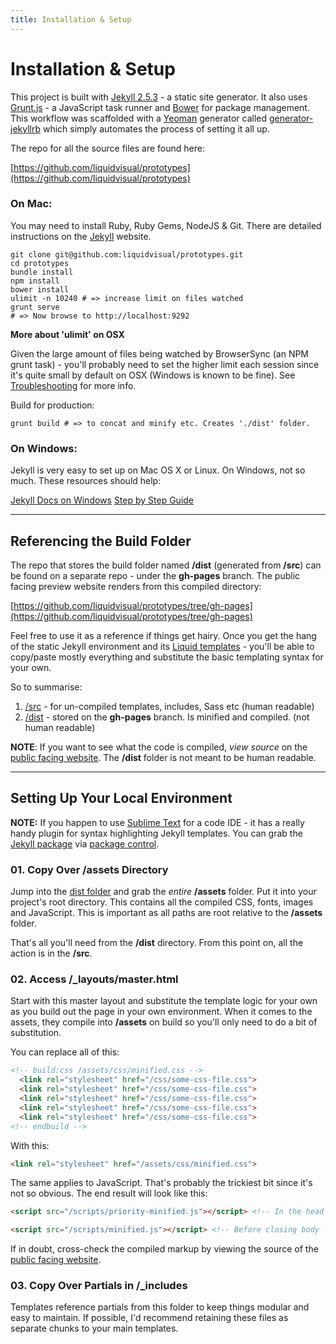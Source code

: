```yaml
---
title: Installation & Setup
---
```


# Installation &  Setup

This project is built with [Jekyll 2.5.3](http://jekyllrb.com) - a static site generator. It also uses [Grunt.js](http://gruntjs.com) - a JavaScript task runner and [Bower](http://bower.io) for package management. This workflow was scaffolded with a [Yeoman](http://yeoman.io) generator called [generator-jekyllrb](https://github.com/robwierzbowski/generator-jekyllrb) which simply automates the process of setting it all up.

The repo for all the source files are found here:

[https://github.com/liquidvisual/prototypes](https://github.com/liquidvisual/prototypes)

### On Mac:

You may need to install Ruby, Ruby Gems, NodeJS & Git. There are detailed instructions on the [Jekyll](http://jekyllrb.com/docs/installation/) website.

```shell
git clone git@github.com:liquidvisual/prototypes.git
cd prototypes
bundle install
npm install
bower install
ulimit -n 10240 # => increase limit on files watched
grunt serve
# => Now browse to http://localhost:9292
```

<div class="panel">
	<strong>More about 'ulimit' on OSX</strong>
	<p>Given the large amount of files being watched by BrowserSync (an NPM grunt task) - you'll probably need to set the higher limit each session since it's quite small by default on OSX (Windows is known to be fine). See <a href="/docs/miscellaneous/troubleshooting/">Troubleshooting</a> for more info.</p>
</div>

Build for production:

    grunt build # => to concat and minify etc. Creates './dist' folder.

### On Windows:

Jekyll is very easy to set up on Mac OS X or Linux. On Windows, not so much. These resources should help:

[Jekyll Docs on Windows](http://jekyllrb.com/docs/windows/#installation)
[Step by Step Guide](http://jekyll-windows.juthilo.com)

---

## Referencing the Build Folder

The repo that stores the build folder named **/dist** (generated from **/src**) can be found on a separate repo - under the **gh-pages** branch. The public facing preview website renders from this compiled directory:

[https://github.com/liquidvisual/prototypes/tree/gh-pages](https://github.com/liquidvisual/prototypes/tree/gh-pages)

Feel free to use it as a reference if things get hairy. Once you get the hang of the static Jekyll environment and its [Liquid templates](http://docs.shopify.com/themes/liquid-documentation/basics) - you'll be able to copy/paste mostly everything and substitute the basic templating syntax for your own.

So to summarise:

1. [/src](https://github.com/liquidvisual/prototypes) - for un-compiled templates, includes, Sass etc (human readable)
2. [/dist](https://github.com/liquidvisual/prototypes/tree/gh-pages) - stored on the **gh-pages** branch. Is minified and compiled. (not human readable)

**NOTE**: If you want to see what the code is compiled, *view source* on the [public facing website](http://prototypes.uat.liquidvisual.net). The **/dist** folder is not meant to be human readable.

---

## Setting Up Your Local Environment

**NOTE:** If you happen to use [Sublime Text](http://www.sublimetext.com/3) for a code IDE - it has a really handy plugin for syntax highlighting Jekyll templates. You can grab the [Jekyll package](https://sublime.wbond.net/packages/Jekyll) via [package control](https://sublime.wbond.net).

### 01. Copy Over /assets Directory

Jump into the [dist folder](https://github.com/liquidvisual/prototypes/tree/gh-pages) and grab the *entire* **/assets** folder. Put it into your project's root directory. This contains all the compiled CSS, fonts, images and JavaScript. This is important as all paths are root relative to the **/assets** folder.

That's all you'll need from the **/dist** directory. From this point on, all the action is in the **/src**.

### 02. Access /_layouts/master.html

Start with this master layout and substitute the template logic for your own as you build out the page in your own environment. When it comes to the assets, they compile into **/assets** on build so you'll only need to do a bit of substitution.

You can replace all of this:

```html
<!-- build:css /assets/css/minified.css -->
  <link rel="stylesheet" href="/css/some-css-file.css">
  <link rel="stylesheet" href="/css/some-css-file.css">
  <link rel="stylesheet" href="/css/some-css-file.css">
  <link rel="stylesheet" href="/css/some-css-file.css">
  <link rel="stylesheet" href="/css/some-css-file.css">
<!-- endbuild -->
```

With this:

```html
<link rel="stylesheet" href="/assets/css/minified.css">
```

The same applies to JavaScript. That's probably the trickiest bit since it's not so obvious. The end result will look like this:

```html
<script src="/scripts/priority-minified.js"></script> <!-- In the head -->

<script src="/scripts/minified.js"></script> <!-- Before closing body -->
```

If in doubt, cross-check the compiled markup by viewing the source of the [public facing website](http://prototypes.uat.liquidvisual.net).

### 03. Copy Over Partials in /_includes

Templates reference partials from this folder to keep things modular and easy to maintain. If possible, I'd recommend retaining these files as separate chunks to your main templates.